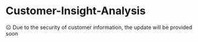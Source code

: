 # Customer-Insight-Analysis
☹️ Due to the security of customer information, the update will be provided soon
